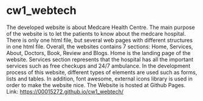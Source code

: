 # cw1_webtech
The developed website is about Medcare Health Centre. The main purpose of the website is to let the patients to know about the medcare hospital. There is only one html file, but several web pages with different structures in one html file. Overall, the websites contains 7 sections: Home, Services, About, Doctors, Book, Review and Blogs. Home is the landing page of the website. Services section represents that the hospital has all the important services such as free checkups and 24/7 ambulance. In the development process of this website, different types of elements are used such as forms, lists and tables. In addition, font awesome, external icons library is used in order to make the website nice.
The Website is hosted at Github Pages. Link: https://00015272.github.io/cw1_webtech/ 
